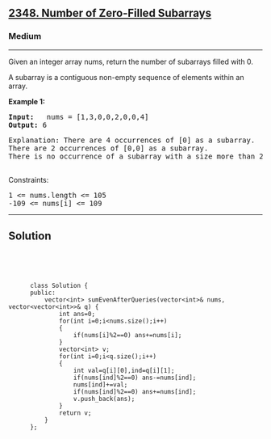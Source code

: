 
<h2><a href="https://leetcode.com/problems/sum-of-even-numbers-after-queries/">2348. Number of Zero-Filled Subarrays</a></h2>
<h3>Medium</h3>
<hr>
<div><p>
Given an integer array nums, return the number of subarrays filled with 0.

A subarray is a contiguous non-empty sequence of elements within an array.
</p>


<p><strong>Example 1:</strong></p>
<pre><strong>Input:</strong>   nums = [1,3,0,0,2,0,0,4]
<strong>Output:</strong> 6
</pre>
<pre>
Explanation: There are 4 occurrences of [0] as a subarray.
There are 2 occurrences of [0,0] as a subarray.
There is no occurrence of a subarray with a size more than 2 filled with 0. Therefore, we return 6.
  </pre>

 

Constraints:
<pre>
1 <= nums.length <= 105
-109 <= nums[i] <= 109
</pre>
<hr>
 <h2><strong><b>Solution</b></strong></h2>
 <br>
 <pre>
 
          class Solution {
          public:
              vector<int> sumEvenAfterQueries(vector<int>& nums, vector<vector<int>>& q) {
                  int ans=0;
                  for(int i=0;i<nums.size();i++)
                  {
                      if(nums[i]%2==0) ans+=nums[i];
                  }
                  vector<int> v;
                  for(int i=0;i<q.size();i++)
                  {
                      int val=q[i][0],ind=q[i][1];
                      if(nums[ind]%2==0) ans-=nums[ind];
                      nums[ind]+=val;
                      if(nums[ind]%2==0) ans+=nums[ind];
                      v.push_back(ans);
                  }
                  return v;
              }
          };
          
 </pre>

